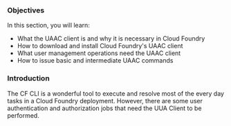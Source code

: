 ### Objectives

In this section, you will learn:

* What the UAAC client is and why it is necessary in Cloud Foundry
* How to download and install Cloud Foundry's UAAC client
* What user management operations need the UAAC client
* How to issue basic and intermediate UAAC commands

### Introduction

The CF CLI is a wonderful tool to execute and resolve most of the every day tasks in a Cloud Foundry deployment.
However, there are some user authentication and authorization jobs that need the UUA Client to be performed.
